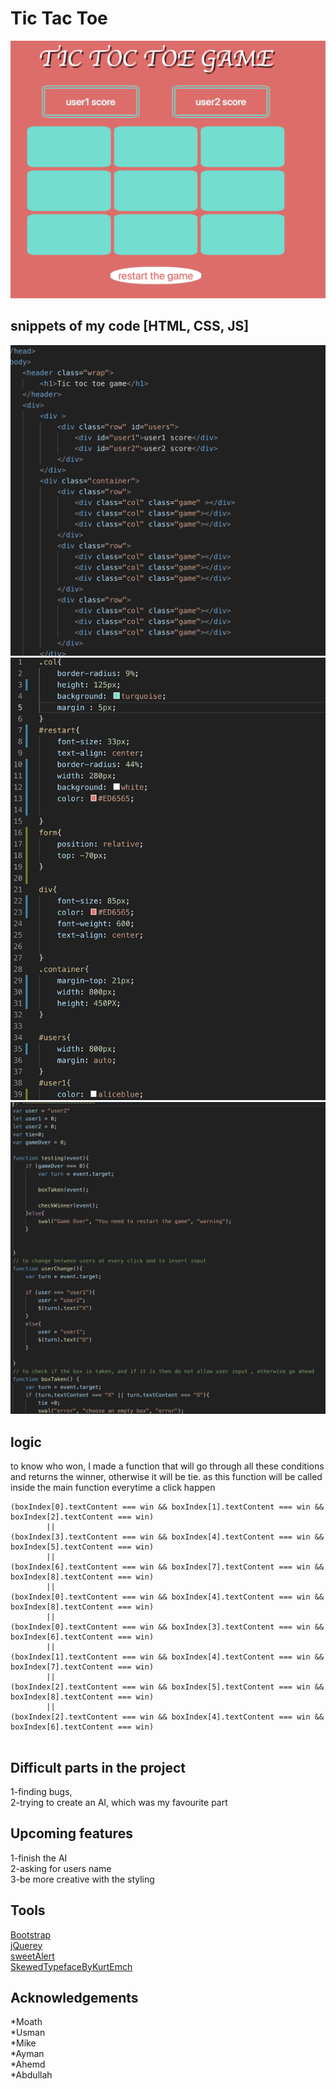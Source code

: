 # Tic Tac Toe

![screenShot](screenShot.png)

## snippets of my code [HTML, CSS, JS]

![HTML](HTML.png)
![CSS](CSS.png)
![JavaScript](JS.png)

## logic

to know who won, I made a function that will go through all these conditions and returns the winner, otherwise it will be tie.
as this function will be called inside the main function everytime a click happen
```
(boxIndex[0].textContent === win && boxIndex[1].textContent === win && boxIndex[2].textContent === win) 
        ||
(boxIndex[3].textContent === win && boxIndex[4].textContent === win && boxIndex[5].textContent === win) 
        ||
(boxIndex[6].textContent === win && boxIndex[7].textContent === win && boxIndex[8].textContent === win) 
        ||
(boxIndex[0].textContent === win && boxIndex[4].textContent === win && boxIndex[8].textContent === win) 
        ||
(boxIndex[0].textContent === win && boxIndex[3].textContent === win && boxIndex[6].textContent === win) 
        ||
(boxIndex[1].textContent === win && boxIndex[4].textContent === win && boxIndex[7].textContent === win) 
        ||
(boxIndex[2].textContent === win && boxIndex[5].textContent === win && boxIndex[8].textContent === win) 
        ||
(boxIndex[2].textContent === win && boxIndex[4].textContent === win && boxIndex[6].textContent === win) 
       
```

## Difficult parts in the project
1-finding bugs, <br>
2-trying to create an AI, which was my favourite part <br>

## Upcoming features
1-finish the AI <br>
2-asking for users name <br>
3-be more creative with the styling <br>

## Tools
[Bootstrap]() <br>
[jQuerey]() <br>
[sweetAlert]() <br>
[SkewedTypefaceByKurtEmch]() <br>

## Acknowledgements

*Moath <br>
*Usman <br>
*Mike  <br>
*Ayman <br>
*Ahemd <br>
*Abdullah <br>








